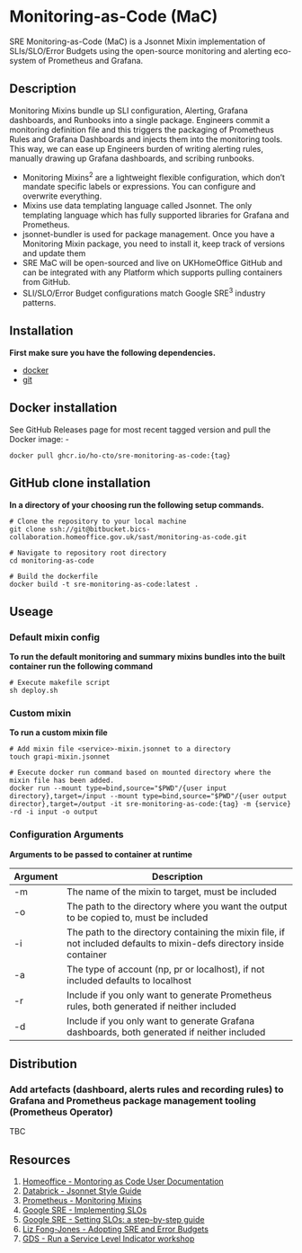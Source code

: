 # Monitoring-as-Code (MaC)

SRE Monitoring-as-Code (MaC) is a Jsonnet Mixin implementation of SLIs/SLO/Error Budgets using the open-source monitoring and alerting eco-system of Prometheus and Grafana. 

## Description

Monitoring Mixins bundle up SLI configuration, Alerting, Grafana dashboards, and Runbooks into a single package. Engineers commit a monitoring definition file and this triggers the packaging of Prometheus Rules and Grafana Dashboards and injects them into the monitoring tools. This way, we can ease up Engineers burden of writing alerting rules, manually drawing up Grafana dashboards, and scribing runbooks.

- Monitoring Mixins<sup>2</sup> are a lightweight flexible configuration, which don’t mandate specific labels or expressions. You can configure and overwrite everything.
- Mixins use data templating language called Jsonnet. The only templating language which has fully supported libraries for Grafana and Prometheus.
- jsonnet-bundler is used for package management. Once you have a Monitoring Mixin package, you need to install it, keep track of versions and update them
- SRE MaC will be open-sourced and live on UKHomeOffice GitHub and can be integrated with any Platform which supports pulling containers from GitHub.
- SLI/SLO/Error Budget configurations match Google SRE<sup>3</sup> industry patterns.

## Installation

**First make sure you have the following dependencies.**

- [docker](https://docs.docker.com)
- [git](https://git-scm.com)

## Docker installation

See GitHub Releases page for most recent tagged version and pull the Docker image: -

`docker pull ghcr.io/ho-cto/sre-monitoring-as-code:{tag}`

## GitHub clone installation

**In a directory of your choosing run the following setup commands.**

```
# Clone the repository to your local machine
git clone ssh://git@bitbucket.bics-collaboration.homeoffice.gov.uk/sast/monitoring-as-code.git

# Navigate to repository root directory
cd monitoring-as-code

# Build the dockerfile 
docker build -t sre-monitoring-as-code:latest .
```

## Useage

### Default mixin config 

**To run the default monitoring and summary mixins bundles into the built container run the following command**

```
# Execute makefile script
sh deploy.sh
```

### Custom mixin

**To run a custom mixin file**

```
# Add mixin file <service>-mixin.jsonnet to a directory
touch grapi-mixin.jsonnet

# Execute docker run command based on mounted directory where the mixin file has been added.
docker run --mount type=bind,source="$PWD"/{user input directory},target=/input --mount type=bind,source="$PWD"/{user output director},target=/output -it sre-monitoring-as-code:{tag} -m {service} -rd -i input -o output
```

### Configuration Arguments

**Arguments to be passed to container at runtime**

| Argument | Description                                                                                                            |
|----------|------------------------------------------------------------------------------------------------------------------------|
| -m       | The name of the mixin to target, must be included                                                                      |
| -o       | The path to the directory where you want the output to be copied to, must be included                                  |
| -i       | The path to the directory containing the mixin file, if not included defaults to mixin-defs directory inside container |
| -a       | The type of account (np, pr or localhost), if not included defaults to localhost                                       |
| -r       | Include if you only want to generate Prometheus rules, both generated if neither included                              |
| -d       | Include if you only want to generate Grafana dashboards, both generated if neither included                            |

## Distribution 

### Add artefacts (dashboard, alerts rules and recording rules) to Grafana and Prometheus package management tooling (Prometheus Operator)

TBC

## Resources

1. [Homeoffice - Montoring as Code User Documentation](https://ho-cto.github.io/sre-monitoring-as-code/)
2. [Databrick - Jsonnet Style Guide](https://github.com/databricks/jsonnet-style-guide)
3. [Prometheus - Monitoring Mixins](https://monitoring.mixins.dev/)
4. [Google SRE - Implementing SLOs](https://sre.google/workbook/implementing-slos/)
5. [Google SRE - Setting SLOs: a step-by-step guide](https://cloud.google.com/blog/products/management-tools/practical-guide-to-setting-slos)
6. [Liz Fong-Jones - Adopting SRE and Error Budgets](https://youtu.be/7VeU6LnOUms)
7. [GDS - Run a Service Level Indicator workshop](https://gds-way.cloudapps.digital/standards/slis.html#run-a-service-level-indicator-sli-workshop)
